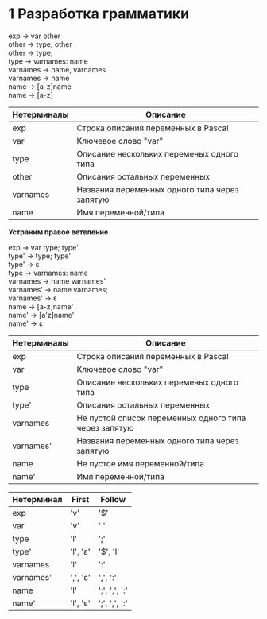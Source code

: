 # 1 Разработка грамматики

exp -> var other  
other -> type; other  
other -> type;  
type -> varnames: name  
varnames -> name, varnames  
varnames -> name  
name -> [a-z]name  
name -> [a-z]  

Нетерминалы | Описание
------------|---------
exp | Строка описания переменных в Pascal
var | Ключевое слово "var"
type | Описание нескольких переменых одного типа
other | Описания остальных переменных 
varnames | Названия переменных одного типа через запятую
name | Имя переменной/типа

**Устраним правое ветвление**

exp -> var type; type'  
type' -> type; type'  
type' -> ε  
type -> varnames: name  
varnames -> name varnames'  
varnames' -> name varnames;  
varnames' -> ε  
name -> [a-z]name'  
name' -> [a'z]name'  
name' -> ε  

Нетерминалы | Описание
------------|---------
exp | Строка описания переменных в Pascal
var | Ключевое слово "var"
type | Описание нескольких переменых одного типа
type' | Описания остальных переменных 
varnames | Не пустой список переменных одного типа через запятую
varnames'| Названия переменных одного типа через запятую
name | Не пустое имя переменной/типа
name' | Имя переменной/типа

Нетерминал | First | Follow
-----------|-------|--------
exp | 'v' | '$'
var | 'v' | ' '
type| 'l' | ';'
type'| 'l', 'ε' | '$', 'l'
varnames | 'l' | ':'
varnames' | ',', 'ε' | ',', ':'
name | 'l' | ';', ',', ':'
name' | 'l', 'ε' | ';', ',', ':'
